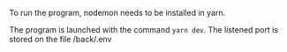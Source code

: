 To run the program, nodemon needs to be installed in yarn. 

The program is launched with the command ```yarn dev```.
The listened port is stored on the file /back/.env